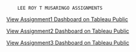         LEE ROY T MUSARINGO ASSIGNMENTS








[View Assignment1 Dashboard on Tableau Public](https://public.tableau.com/views/SupermarketSales_17505039071260/Dashboard1?:language=en-US&publish=yes&:sid=&:redirect=auth&:display_count=n&:origin=viz_share_link)




[View Assignment2 Dashboard on Tableau Public](https://public.tableau.com/views/Assignment2_17505217932960/Dashboard1?:language=en-US&publish=yes&:sid=&:redirect=auth&:display_count=n&:origin=viz_share_link)




[View Assignment3 Dashboard on Tableau Public](https://public.tableau.com/views/Assignment3_17507106121530/Dashboard1?:language=en-US&publish=yes&:sid=&:redirect=auth&:display_count=n&:origin=viz_share_link)

